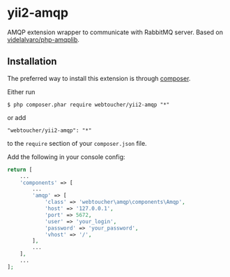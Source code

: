 yii2-amqp
=========

AMQP extension wrapper to communicate with RabbitMQ server. Based on [videlalvaro/php-amqplib](https://github.com/videlalvaro/php-amqplib).

## Installation

The preferred way to install this extension is through [composer](http://getcomposer.org/download/).

Either run

```
$ php composer.phar require webtoucher/yii2-amqp "*"
```

or add

```
"webtoucher/yii2-amqp": "*"
```

to the ```require``` section of your `composer.json` file.

Add the following in your console config:

```php
return [
    ...
    'components' => [
        ...
        'amqp' => [
            'class' => 'webtoucher\amqp\components\Amqp',
            'host' => '127.0.0.1',
            'port' => 5672,
            'user' => 'your_login',
            'password' => 'your_password',
            'vhost' => '/',
        ],
        ...
    ],
    ...
];
```
